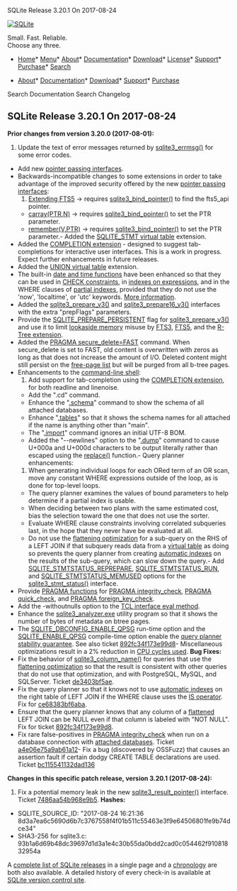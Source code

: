 




SQLite Release 3\.20\.1 On 2017\-08\-24




[![SQLite](../images/sqlite370_banner.gif)](../index.html)


Small. Fast. Reliable.  
Choose any three.


* [Home](../index.html)* [Menu](javascript:void(0))* [About](../about.html)* [Documentation](../docs.html)* [Download](../download.html)* [License](../copyright.html)* [Support](../support.html)* [Purchase](../prosupport.html)* [Search](javascript:void(0))




* [About](../about.html)* [Documentation](../docs.html)* [Download](../download.html)* [Support](../support.html)* [Purchase](../prosupport.html)






Search Documentation
Search Changelog







## SQLite Release 3\.20\.1 On 2017\-08\-24

**Prior changes from version 3\.20\.0 (2017\-08\-01\):**


1. Update the text of error messages returned by [sqlite3\_errmsg()](../c3ref/errcode.html) for some
 error codes.
- Add new [pointer passing interfaces](../bindptr.html).
- Backwards\-incompatible changes to some extensions in order to take
 advantage of the improved security offered by the new
 [pointer passing interfaces](../bindptr.html):
	1. [Extending FTS5](../fts5.html#extending_fts5) → requires [sqlite3\_bind\_pointer()](../c3ref/bind_blob.html) to find
	 the fts5\_api pointer.
	 - [carray(PTR,N)](../carray.html) → requires [sqlite3\_bind\_pointer()](../c3ref/bind_blob.html) to set the PTR parameter.
	 - [remember(V,PTR)](https://www.sqlite.org/src/file/ext/misc/remember.c)
	 → requires [sqlite3\_bind\_pointer()](../c3ref/bind_blob.html) to set the PTR parameter.- Added the [SQLITE\_STMT virtual table](../stmt.html) extension.
- Added the [COMPLETION extension](../completion.html) \- designed to suggest
 tab\-completions for interactive user interfaces. This is a work in progress.
 Expect further enhancements in future releases.
- Added the [UNION virtual table](../unionvtab.html) extension.
- The built\-in [date and time functions](../lang_datefunc.html) have been enhanced so that they can be
 used in [CHECK constraints](../lang_createtable.html#ckconst), in [indexes on expressions](../expridx.html), and in the WHERE clauses
 of [partial indexes](../partialindex.html), provided that they do not use the 'now', 'localtime', or
 'utc' keywords. [More information](../deterministic.html#dtexception).
- Added the [sqlite3\_prepare\_v3()](../c3ref/prepare.html) and [sqlite3\_prepare16\_v3()](../c3ref/prepare.html) interfaces
 with the extra "prepFlags" parameters.
- Provide the [SQLITE\_PREPARE\_PERSISTENT](../c3ref/c_prepare_normalize.html#sqlitepreparepersistent) flag for [sqlite3\_prepare\_v3()](../c3ref/prepare.html) and
 use it to limit [lookaside memory](../malloc.html#lookaside) misuse by [FTS3](../fts3.html), [FTS5](../fts5.html), and the
 [R\-Tree extension](../rtree.html).
- Added the [PRAGMA secure\_delete\=FAST](../pragma.html#pragma_secure_delete) command. When secure\_delete is
 set to FAST, old content is overwritten with zeros as long as that does
 not increase the amount of I/O. Deleted content might still persist on
 the [free\-page list](../fileformat2.html#freelist) but will be purged from all b\-tree pages.
- Enhancements to the [command\-line shell](../cli.html):
	1. Add support for tab\-completion using the [COMPLETION extension](../completion.html), for
	 both readline and linenoise.
	 - Add the ".cd" command.
	 - Enhance the "[.schema](../cli.html#dschema)" command to show the schema of all attached
	 databases.
	 - Enhance "[.tables](../cli.html#dtables)" so that it shows the schema names for all attached
	 if the name is anything other than "main".
	 - The "[.import](../cli.html#csv)" command ignores an initial UTF\-8 BOM.
	 - Added the "\-\-newlines" option to the "[.dump](../cli.html#dump)" command to cause U\+000a and
	 U\+000d characters to be output literally rather than escaped using the
	 [replace()](../lang_corefunc.html#replace) function.- Query planner enhancements:
	1. When generating individual loops for each ORed term of an OR scan,
	 move any constant WHERE expressions outside of the loop, as is
	 done for top\-level loops.
	 - The query planner examines the values of bound parameters to help
	 determine if a partial index is usable.
	 - When deciding between two plans with the same estimated cost, bias
	 the selection toward the one that does not use the sorter.
	 - Evaluate WHERE clause constraints involving correlated subqueries
	 last, in the hope that they never have be evaluated at all.
	 - Do not use the [flattening optimization](../optoverview.html#flattening) for a sub\-query on the RHS
	 of a LEFT JOIN if that subquery reads data from a [virtual table](../vtab.html) as
	 doing so prevents the query planner from creating [automatic indexes](../optoverview.html#autoindex)
	 on the results of the sub\-query, which can slow down the query.- Add [SQLITE\_STMTSTATUS\_REPREPARE](../c3ref/c_stmtstatus_counter.html#sqlitestmtstatusreprepare), [SQLITE\_STMTSTATUS\_RUN](../c3ref/c_stmtstatus_counter.html#sqlitestmtstatusrun),
 and [SQLITE\_STMTSTATUS\_MEMUSED](../c3ref/c_stmtstatus_counter.html#sqlitestmtstatusmemused) options for the
 [sqlite3\_stmt\_status()](../c3ref/stmt_status.html) interface.
- Provide [PRAGMA functions](../pragma.html#pragfunc) for
 [PRAGMA integrity\_check](../pragma.html#pragma_integrity_check), [PRAGMA quick\_check](../pragma.html#pragma_quick_check), and
 [PRAGMA foreign\_key\_check](../pragma.html#pragma_foreign_key_check).
- Add the \-withoutnulls option to the [TCL interface eval method](../tclsqlite.html#eval).
- Enhance the [sqlite3\_analyzer.exe](../sqlanalyze.html) utility program so that it shows
 the number of bytes of metadata on btree pages.
- The [SQLITE\_DBCONFIG\_ENABLE\_QPSG](../c3ref/c_dbconfig_defensive.html#sqlitedbconfigenableqpsg) run\-time option and the
 [SQLITE\_ENABLE\_QPSG](../compile.html#enable_qpsg) compile\-time option enable the
 [query planner stability guarantee](../queryplanner-ng.html#qpstab). See also ticket
 [892fc34f173e99d8](https://www.sqlite.org/src/info/892fc34f173e99d8)- Miscellaneous optimizations result in a 2% reduction in [CPU cycles used](../cpu.html).
**Bug Fixes:**
- Fix the behavior of [sqlite3\_column\_name()](../c3ref/column_name.html) for queries that use the
 [flattening optimization](../optoverview.html#flattening) so that the result is consistent with other
 queries that do not use that optimization, and with PostgreSQL, MySQL,
 and SQLServer. Ticket [de3403bf5ae](https://sqlite.org/src/info/de3403bf5ae).
- Fix the query planner so that it knows not to use [automatic indexes](../optoverview.html#autoindex)
 on the right table of LEFT JOIN if the WHERE clause uses the [IS operator](../lang_expr.html#isisnot).
 Fix for [ce68383bf6aba](https://sqlite.org/src/info/ce68383bf6aba).
- Ensure that the query planner knows that any column of a
 [flattened](../optoverview.html#flattening) LEFT JOIN can be NULL even
 if that column is labeled with "NOT NULL". Fix for ticket
 [892fc34f173e99d8](https://sqlite.org/src/info/892fc34f173e99d8).
- Fix rare false\-positives in [PRAGMA integrity\_check](../pragma.html#pragma_integrity_check) when run on a database connection
 with [attached databases](../lang_attach.html). Ticket
 [a4e06e75a9ab61a12](https://sqlite.org/src/info/a4e06e75a9ab61a12)- Fix a bug (discovered by OSSFuzz) that causes an assertion fault if certain
 dodgy CREATE TABLE declarations are used. Ticket
 [bc115541132dad136](https://sqlite.org/src/info/bc115541132dad136)


**Changes in this specific patch release, version 3\.20\.1 (2017\-08\-24\):**


1. Fix a potential memory leak in the new [sqlite3\_result\_pointer()](../c3ref/result_blob.html) interface.
 Ticket [7486aa54b968e9b5](https://sqlite.org/src/info/7486aa54b968e9b5).
**Hashes:**
- SQLITE\_SOURCE\_ID: "2017\-08\-24 16:21:36 8d3a7ea6c5690d6b7c3767558f4f01b511c55463e3f9e64506801fe9b74dce34"
- SHA3\-256 for sqlite3\.c: 93b1a6d69b48dc39697d1d3a1e4c30b55da0bdd2cad0c054462f91081832954a



A [complete list of SQLite releases](../changes.html)
 in a single page and a [chronology](../chronology.html) are both also available.
 A detailed history of every
 check\-in is available at
 [SQLite version control site](https://www.sqlite.org/src/timeline).




